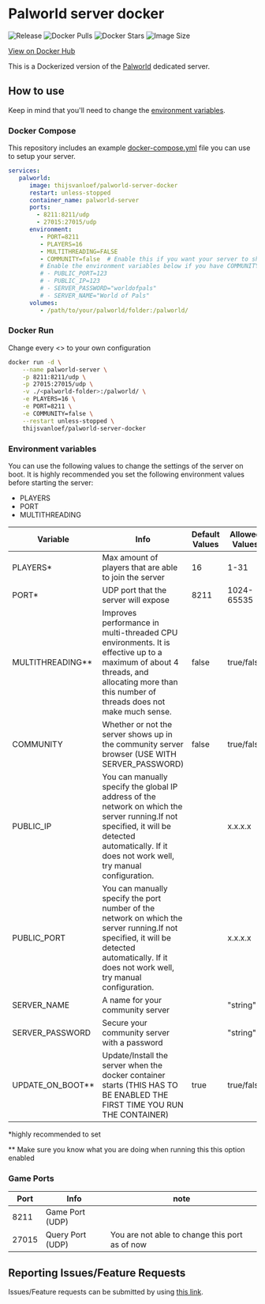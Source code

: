 # Palworld server docker

![Release](https://img.shields.io/github/v/release/thijsvanloef/palworld-server-docker)
![Docker Pulls](https://img.shields.io/docker/pulls/thijsvanloef/palworld-server-docker)
![Docker Stars](https://img.shields.io/docker/stars/thijsvanloef/palworld-server-docker)
![Image Size](https://img.shields.io/docker/image-size/thijsvanloef/palworld-server-docker/latest)

[View on Docker Hub](https://hub.docker.com/repository/docker/thijsvanloef/palworld-server-docker)

This is a Dockerized version of the [Palworld](https://store.steampowered.com/app/1623730/Palworld/) dedicated server.

## How to use

Keep in mind that you'll need to change the [environment variables](##Environment-variables).

### Docker Compose

This repository includes an example [docker-compose.yml](example/docker-compose.yml) file you can use to setup your server.

```yml
services:
   palworld:
      image: thijsvanloef/palworld-server-docker
      restart: unless-stopped
      container_name: palworld-server
      ports:
        - 8211:8211/udp
        - 27015:27015/udp
      environment:
         - PORT=8211
         - PLAYERS=16
         - MULTITHREADING=FALSE
         - COMMUNITY=false  # Enable this if you want your server to show up in the community servers tab, USE WITH SERVER_PASSWORD!
         # Enable the environment variables below if you have COMMUNITY=true
         # - PUBLIC_PORT=123
         # - PUBLIC_IP=123
         # - SERVER_PASSWORD="worldofpals"
         # - SERVER_NAME="World of Pals"
      volumes:
         - /path/to/your/palworld/folder:/palworld/
```

### Docker Run

Change every <> to your own configuration

```bash
docker run -d \
    --name palworld-server \
    -p 8211:8211/udp \
    -p 27015:27015/udp \
    -v ./<palworld-folder>:/palworld/ \
    -e PLAYERS=16 \
    -e PORT=8211 \
    -e COMMUNITY=false \
    --restart unless-stopped \
    thijsvanloef/palworld-server-docker

```

### Environment variables

You can use the following values to change the settings of the server on boot.
It is highly recommended you set the following environment values before starting the server:

* PLAYERS
* PORT
* MULTITHREADING

| Variable         | Info                                                                                                                                                                                               | Default Values | Allowed Values |
|------------------|----------------------------------------------------------------------------------------------------------------------------------------------------------------------------------------------------|----------------|----------------|
| PLAYERS*         | Max amount of players that are able to join the server                                                                                                                                             | 16             | 1-31           |
| PORT*            | UDP port that the server will expose                                                                                                                                                               | 8211           | 1024-65535     |
| MULTITHREADING** | Improves performance in multi-threaded CPU environments. It is effective up to a maximum of about 4 threads, and allocating more than this number of threads does not make much sense.             | false          | true/false     |
| COMMUNITY        | Whether or not the server shows up in the community server browser (USE WITH SERVER_PASSWORD)                                                                                                      | false          | true/false     |
| PUBLIC_IP        | You can manually specify the global IP address of the network on which the server running.If not specified, it will be detected automatically. If it does not work well, try manual configuration. |                | x.x.x.x        |
| PUBLIC_PORT      | You can manually specify the port number of the network on which the server running.If not specified, it will be detected automatically. If it does not work well, try manual configuration.       |                | x.x.x.x        |
| SERVER_NAME      | A name for your community server                                                                                                                                                                   |                | "string"       |
| SERVER_PASSWORD  | Secure your community server with a password                                                                                                                                                       |                | "string"       |
| UPDATE_ON_BOOT** | Update/Install the server when the docker container starts (THIS HAS TO BE ENABLED THE FIRST TIME YOU RUN THE CONTAINER)                                                                           | true           | true/false     |

*highly recommended to set

** Make sure you know what you are doing when running this this option enabled

### Game Ports

| Port  | Info             | note                                           |
|-------|------------------|------------------------------------------------|
| 8211  | Game Port (UDP)  |                                                |
| 27015 | Query Port (UDP) | You are not able to change this port as of now |

## Reporting Issues/Feature Requests

Issues/Feature requests can be submitted by using [this link](https://github.com/thijsvanloef/palworld-server-docker/issues/new/choose).
